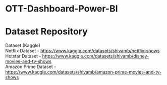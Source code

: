 # OTT-Dashboard-Power-BI

# Dataset Repository

Dataset (Kaggle)<br>
Netflix Dataset - https://www.kaggle.com/datasets/shivamb/netflix-shows<br>
Hotstar Dataset - https://www.kaggle.com/datasets/shivamb/disney-movies-and-tv-shows<br>
Amazon Prime Dataset - https://www.kaggle.com/datasets/shivamb/amazon-prime-movies-and-tv-shows


